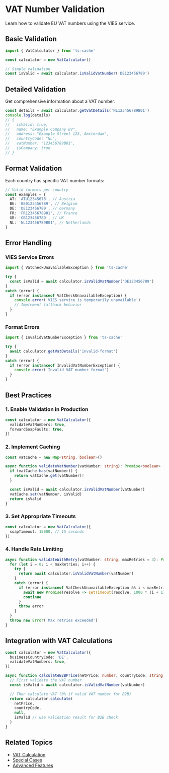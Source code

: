 # VAT Number Validation

Learn how to validate EU VAT numbers using the VIES service.

## Basic Validation

```typescript
import { VatCalculator } from 'ts-cache'

const calculator = new VatCalculator()

// Simple validation
const isValid = await calculator.isValidVatNumber('DE123456789')
```

## Detailed Validation

Get comprehensive information about a VAT number:

```typescript
const details = await calculator.getVatDetails('NL123456789B01')
console.log(details)
// {
//   isValid: true,
//   name: "Example Company BV",
//   address: "Example Street 123, Amsterdam",
//   countryCode: "NL",
//   vatNumber: "123456789B01",
//   isCompany: true
// }
```

## Format Validation

Each country has specific VAT number formats:

```typescript
// Valid formats per country
const examples = {
  AT: 'ATU12345678', // Austria
  BE: 'BE0123456789', // Belgium
  DE: 'DE123456789', // Germany
  FR: 'FR12345678901', // France
  GB: 'GB123456789', // UK
  NL: 'NL123456789B01', // Netherlands
}
```

## Error Handling

### VIES Service Errors

```typescript
import { VatCheckUnavailableException } from 'ts-cache'

try {
  const isValid = await calculator.isValidVatNumber('DE123456789')
}
catch (error) {
  if (error instanceof VatCheckUnavailableException) {
    console.error('VIES service is temporarily unavailable')
    // Implement fallback behavior
  }
}
```

### Format Errors

```typescript
import { InvalidVatNumberException } from 'ts-cache'

try {
  await calculator.getVatDetails('invalid-format')
}
catch (error) {
  if (error instanceof InvalidVatNumberException) {
    console.error('Invalid VAT number format')
  }
}
```

## Best Practices

### 1. Enable Validation in Production

```typescript
const calculator = new VatCalculator({
  validateVatNumbers: true,
  forwardSoapFaults: true,
})
```

### 2. Implement Caching

```typescript
const vatCache = new Map<string, boolean>()

async function validateVatNumber(vatNumber: string): Promise<boolean> {
  if (vatCache.has(vatNumber)) {
    return vatCache.get(vatNumber)!
  }

  const isValid = await calculator.isValidVatNumber(vatNumber)
  vatCache.set(vatNumber, isValid)
  return isValid
}
```

### 3. Set Appropriate Timeouts

```typescript
const calculator = new VatCalculator({
  soapTimeout: 15000, // 15 seconds
})
```

### 4. Handle Rate Limiting

```typescript
async function validateWithRetry(vatNumber: string, maxRetries = 3): Promise<boolean> {
  for (let i = 0; i < maxRetries; i++) {
    try {
      return await calculator.isValidVatNumber(vatNumber)
    }
    catch (error) {
      if (error instanceof VatCheckUnavailableException && i < maxRetries - 1) {
        await new Promise(resolve => setTimeout(resolve, 1000 * (i + 1)))
        continue
      }
      throw error
    }
  }
  throw new Error('Max retries exceeded')
}
```

## Integration with VAT Calculations

```typescript
const calculator = new VatCalculator({
  businessCountryCode: 'DE',
  validateVatNumbers: true,
})

async function calculateB2BPrice(netPrice: number, countryCode: string, vatNumber: string) {
  // First validate the VAT number
  const isValid = await calculator.isValidVatNumber(vatNumber)

  // Then calculate VAT (0% if valid VAT number for B2B)
  return calculator.calculate(
    netPrice,
    countryCode,
    null,
    isValid // use validation result for B2B check
  )
}
```

## Related Topics

- [VAT Calculation](./vat-calculation)
- [Special Cases](./special-cases)
- [Advanced Features](./advanced-features)

